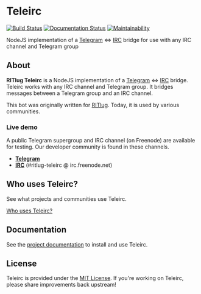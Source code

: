 Teleirc
=======

[![Build Status](https://travis-ci.org/RITlug/teleirc.svg?branch=devel)](https://travis-ci.org/RITlug/teleirc)
[![Documentation Status](https://readthedocs.org/projects/teleirc/badge/?version=latest)](http://teleirc.readthedocs.io/en/latest/?badge=latest)
[![Maintainability](https://api.codeclimate.com/v1/badges/f26acd099b16fce789b3/maintainability)](https://codeclimate.com/github/RITlug/teleirc/maintainability)

NodeJS implementation of a [Telegram](https://telegram.org/) <=> [IRC](https://en.wikipedia.org/wiki/Internet_Relay_Chat) bridge for use with any IRC channel and Telegram group


## About

**RITlug Teleirc** is a NodeJS implementation of a [Telegram](https://telegram.org/) <=> [IRC](https://en.wikipedia.org/wiki/Internet_Relay_Chat) bridge.
Teleirc works with any IRC channel and Telegram group.
It bridges messages between a Telegram group and an IRC channel.

This bot was originally written for [RITlug](https://ritlug.com).
Today, it is used by various communities.

### Live demo

A public Telegram supergroup and IRC channel (on Freenode) are available for testing.
Our developer community is found in these channels.

* **[Telegram](https://t.me/teleirc)**
* **[IRC](https://webchat.freenode.net/?channels=ritlug-teleirc)** (#ritlug-teleirc @ irc.freenode.net)


## Who uses Teleirc?

See what projects and communities use Teleirc.

[Who uses Teleirc?](https://teleirc.readthedocs.io/en/latest/who-uses-teleirc/ "Who uses Teleirc?")


## Documentation

See the [project documentation](https://teleirc.readthedocs.io/) to install and use Teleirc.


## License

Teleirc is provided under the [MIT License](https://github.com/RITlug/teleirc/blob/master/LICENSE).
If you're working on Teleirc, please share improvements back upstream!
